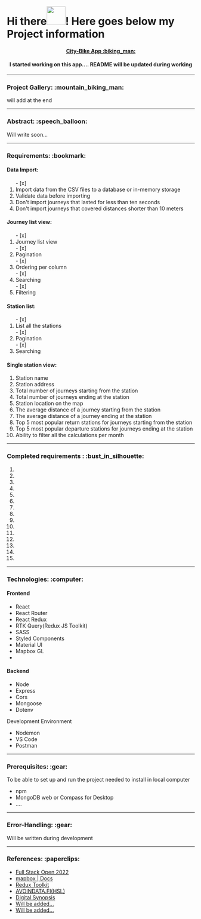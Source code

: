 # Hi there<img src="https://media.giphy.com/media/l4S95aLS28TNZDlzbX/giphy.gif" width="50" height="50"/>! Here goes below my Project information

<div>
<h4 align="center"><a href="">City-Bike App :biking_man:</a></h4>
</div>

<div>
<h4 align="center">I started working on this app.... README will be updated during working </h4>
</div>

---

<div>
<h3 align="left">Project Gallery: :mountain_biking_man:</h3>

<p>will add at the end</p>


</div>

---

<h3 align="left">Abstract: :speech_balloon:</h3>

<div align="left">Will write soon...<br>
</div>

---

<h3 align="left">Requirements: :bookmark:</h3>

<h4 align="left" font="bold">Data Import:</h4>

<ol type="1">
- [x]<li>Import data from the CSV files to a database or in-memory storage</li>
<li>Validate data before importing</li>
<li>Don't import journeys that lasted for less than ten seconds</li>
<li>Don't import journeys that covered distances shorter than 10 meters</li>
</ol>

<h4 align="left" font="bold">Journey list view:</h4>

<ol type="1">
- [x]<li>Journey list view</li>
- [x]<li>Pagination</li>
- [x]<li>Ordering per column</li>
- [x]<li>Searching</li>
- [x]<li>Filtering</li>
</ol>

<h4 align="left" font="bold">Station list:</h4>

<ol type="1">
- [x]<li>List all the stations</li>
- [x]<li>Pagination</li>
- [x]<li>Searching</li>
</ol>

<h4 align="left" font="bold">Single station view:</h4>

<ol type="1">
<li>Station name</li>
<li>Station address</li>
<li>Total number of journeys starting from the station</li>
<li>Total number of journeys ending at the station</li>
<li>Station location on the map</li>
<li>The average distance of a journey starting from the station</li>
<li>The average distance of a journey ending at the station</li>
<li>Top 5 most popular return stations for journeys starting from the station</li>
<li>Top 5 most popular departure stations for journeys ending at the station</li>
<li>Ability to filter all the calculations per month</li>
</ol>

---

<h3 align="left">Completed requirements : :bust_in_silhouette:</h3>

<ol type="1">
<li></li>
<li></li>
<li></li>
<li></li>
<li></li>
<li></li>
<li></li>
<li></li>
<li></li>
<li></li>
<li></li>
<li></li>
<li></li>
<li></li>
<li></li>
</ol>

---

<h3 align="left">Technologies: :computer:</h3>

<h4 align="left" font="bold">Frontend</h4>

<ul>
<li>React</li>
<li>React Router</li>
<li>React Redux</li>
<li>RTK Query(Redux JS Toolkit)</li>
<li>SASS</li>
<li>Styled Components</li>
<li>Material UI</li>
<li>Mapbox GL</li>
<li></li>

</ul>

<h4 align="left" font="bold">Backend</h4>

<ul>
<li>Node</li>
<li>Express</li>
<li>Cors</li>
<li>Mongoose</li>
<li>Dotenv</li>
</ul>

<p align="left" font="bold">Development Environment</p>

<ul>
<li>Nodemon</li>
<li>VS Code</li>
<li>Postman</li>
</ul>

---

<h3 align="left"> Prerequisites: :gear:</h3>
<p align="left">To be able to set up and run the project needed to install in local computer</p>
<ul>
<li>npm</li>
<li>MongoDB web or Compass for Desktop</li>
<li>....</li>
</ul>

---

<h3 align="left"> Error-Handling: :gear:</h3>
<p align="left">Will be written during development</p>


----

<h3 align="left">References: :paperclips:</h3>

<ul>
<li><a href="https://fullstackopen.com/en/" target="_blank">Full Stack Open 2022</a></li>
<li><a href="https://docs.mapbox.com/help/tutorials/" target="_blank">mapbox | Docs</a></li>
<li><a href="https://redux-toolkit.js.org/" target="_blank">Redux Toolkit</a></li>
<li><a href="https://www.avoindata.fi/data/en_GB/dataset/hsl-n-kaupunkipyoraasemat/resource/a23eef3a-cc40-4608-8aa2-c730d17e8902" target="_blank">AVOINDATA.FI(HSL)</a></li>
<li><a href="https://digitalsynopsis.com/design/beautiful-color-gradient-palettes/" target="_blank">Digital Synopsis</a></li>
<li><a href="" target="_blank">Will be added...</a></li>
<li><a href="" target="_blank">Will be added...</a></li>
</ul>


